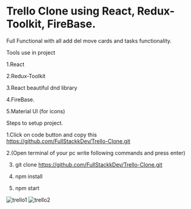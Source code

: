 # Trello Clone using React, Redux-Toolkit, FireBase.

Full Functional with all add del move cards and tasks functionality.

Tools use in project

1.React

2.Redux-Toolkit

3.React beautiful dnd library

4.FireBase.

5.Material Ul (for icons)

Steps to setup project.

1.Click on code button and copy this https://github.com/FullStackkDev/Trello-Clone.git

2.(Open terminal of your pc write following commands and press enter)

3. git clone https://github.com/FullStackkDev/Trello-Clone.git
 
4. npm install
 
5. npm start

![trello1](https://user-images.githubusercontent.com/121855785/229724125-a37af988-ce3e-419c-8758-e5c22f227d97.png)
![trello2](https://user-images.githubusercontent.com/121855785/229724146-b46f767b-821d-4e66-bc0f-be6e38144b3b.png)
